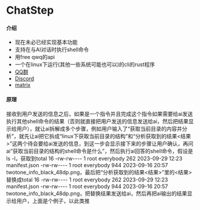 # ChatStep

#### 介绍
- 现在未必已经实现基本功能
- 支持在与AI对话时执行shell命令
- 用free qwq的api
- 一个在linux下运行(其他一些系统可能也可以)的cli的rust程序
- [QQ群](http://qm.qq.com/cgi-bin/qm/qr?_wv=1027&k=XE6sZHD2Bi1IFKZyZ_hMa4T9UsFTMeBD&authKey=sCB6CvS4j%2BxPSlfh3BNR2%2F%2FTr%2BJ45T6Uku2YvmiyScPISHjiWSMZU%2BQMJJzh1EdW&noverify=0&group_code=1035618715)
- [Discord](https://discord.gg/MepDu9XJnd)
- [matrix](https://matrix.to/#/#chat-step:matrix.org)
#### 原理
接收到用户发送的信息之后，如果是一个指令并且完成这个指令如果需要给ai发送执行其他shell命令的结果（否则就直接把用户发送的信息发送给ai，然后把结果显示给用户），就让ai拆解成多个步骤，例如用户输入了“获取当前目录的内容并分析”，就先让ai把它拆成“linux下获取当前目录的结构”和“分析获取到的结果<结果>”这两个待会要给ai发送的信息，到这一步会显示接下来的步骤让用户确认，再问ai“获取当前目录的结构的shell命令是什么”，然后执行ai回答的shell命令，假设是ls -l，获取到total 16
-rw-rw---- 1 root everybody 262 2023-09-29 12:23 manifest.json
-rw-rw---- 1 root everybody 944 2023-09-16 20:57 twotone_info_black_48dp.png，最后把“分析获取到的结果<结果>”里的<结果>替换成total 16
-rw-rw---- 1 root everybody 262 2023-09-29 12:23 manifest.json
-rw-rw---- 1 root everybody 944 2023-09-16 20:57 twotone_info_black_48dp.png，把替换结果发送给ai，然后再把ai输出的结果显示给用户，上面是个例子，以此类推